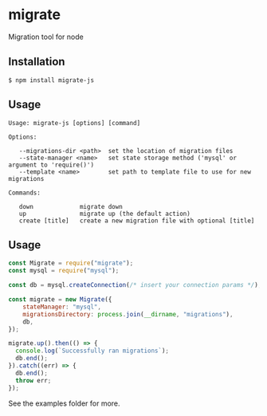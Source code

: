 # migrate

  Migration tool for node

## Installation

    $ npm install migrate-js

## Usage

```
Usage: migrate-js [options] [command]

Options:

   --migrations-dir <path>  set the location of migration files
   --state-manager <name>   set state storage method ('mysql' or argument to 'require()')
   --template <name>        set path to template file to use for new migrations

Commands:

   down             migrate down
   up               migrate up (the default action)
   create [title]   create a new migration file with optional [title]

```

## Usage

```javascript
const Migrate = require("migrate");
const mysql = require("mysql");

const db = mysql.createConnection(/* insert your connection params */);

const migrate = new Migrate({
    stateManager: "mysql",
    migrationsDirectory: process.join(__dirname, "migrations"),
    db,
});

migrate.up().then(() => {
  console.log(`Successfully ran migrations`);
  db.end();
}).catch((err) => {
  db.end();
  throw err;
});
```

See the examples folder for more.